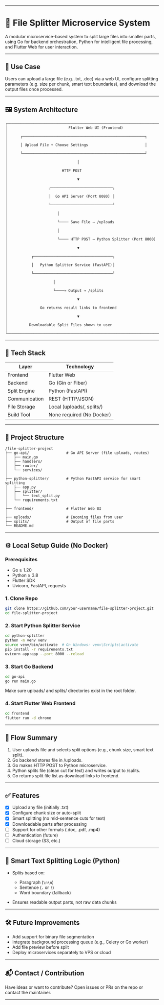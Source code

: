 
---

# 🧩 File Splitter Microservice System

A modular microservice-based system to split large files into smaller parts, using Go for backend orchestration, Python for intelligent file processing, and Flutter Web for user interaction.

---

## 🔧 Use Case

Users can upload a large file (e.g. .txt, .doc) via a web UI, configure splitting parameters (e.g. size per chunk, smart text boundaries), and download the output files once processed.

---

## 🖼 System Architecture

```
╭────────────────────────────────────────────────────────────────────────╮
│                            Flutter Web UI (Frontend)                  │
│      ┌────────────────────────────────────────────────────────┐       │
│      │ Upload File + Choose Settings                          │       │
│      └────────────────────────────────────────────────────────┘       │
│                                │                                       │
│                         HTTP POST                                     │
│                                ▼                                       │
│                   ┌────────────────────────────┐                      │
│                   │  Go API Server (Port 8080) │                      │
│                   └────────────────────────────┘                      │
│                       │                                              │
│                       └──── Save File → /uploads                     │
│                       │                                              │
│                       └──── HTTP POST → Python Splitter (Port 8000) │
│                                ▼                                       │
│           ┌────────────────────────────────────┐                      │
│           │   Python Splitter Service (FastAPI)│                      │
│           └────────────────────────────────────┘                      │
│                     │                                                │
│                     └────→ Output → /splits                          │
│                                ▼                                       │
│               Go returns result links to frontend                    │
│                                ▼                                       │
│          Downloadable Split Files shown to user                      │
╰────────────────────────────────────────────────────────────────────────╯
```

---

## 🧰 Tech Stack

| Layer         | Technology                |
| ------------- | ------------------------- |
| Frontend      | Flutter Web               |
| Backend       | Go (Gin or Fiber)         |
| Split Engine  | Python (FastAPI)          |
| Communication | REST (HTTP/JSON)          |
| File Storage  | Local (uploads/, splits/) |
| Build Tool    | None required (No Docker) |

---

## 📁 Project Structure

```
/file-splitter-project
├── go-api/                 # Go API Server (file uploads, routes)
│   ├── main.go
│   ├── handlers/
│   ├── router/
│   └── services/
│
├── python-splitter/        # Python FastAPI service for smart splitting
│   ├── app.py
│   ├── splitter/
│   │   └── text_split.py
│   └── requirements.txt
│
├── frontend/               # Flutter Web UI
│
├── uploads/                # Incoming files from user
├── splits/                 # Output of file parts
└── README.md
```

---

## ⚙️ Local Setup Guide (No Docker)

### Prerequisites

* Go ≥ 1.20
* Python ≥ 3.8
* Flutter SDK
* Uvicorn, FastAPI, requests

### 1. Clone Repo

```bash
git clone https://github.com/your-username/file-splitter-project.git
cd file-splitter-project
```

### 2. Start Python Splitter Service

```bash
cd python-splitter
python -m venv venv
source venv/bin/activate  # On Windows: venv\Scripts\activate
pip install -r requirements.txt
uvicorn app:app --port 8000 --reload
```

### 3. Start Go Backend

```bash
cd go-api
go run main.go
```

Make sure uploads/ and splits/ directories exist in the root folder.

### 4. Start Flutter Web Frontend

```bash
cd frontend
flutter run -d chrome
```

---

## 🔄 Flow Summary

1. User uploads file and selects split options (e.g., chunk size, smart text split).
2. Go backend stores file in /uploads.
3. Go makes HTTP POST to Python microservice.
4. Python splits file (clean cut for text) and writes output to /splits.
5. Go returns split file list as download links to frontend.

---

## ✅ Features

* [x] Upload any file (initially .txt)
* [x] Configure chunk size or auto-split
* [x] Smart splitting (no mid-sentence cuts for text)
* [x] Downloadable parts after processing
* [ ] Support for other formats (.doc, .pdf, .mp4)
* [ ] Authentication (future)
* [ ] Cloud storage (S3, etc.)

---

## 🌟 Smart Text Splitting Logic (Python)

* Splits based on:

  * Paragraph (`\n\n`)
  * Sentence (`.` or `!`)
  * Word boundary (fallback)
* Ensures readable output parts, not raw data chunks

---

## 🛠 Future Improvements

* Add support for binary file segmentation
* Integrate background processing queue (e.g., Celery or Go worker)
* Add file preview before split
* Deploy microservices separately to VPS or cloud

---

## 📬 Contact / Contribution

Have ideas or want to contribute? Open issues or PRs on the repo or contact the maintainer.

---
